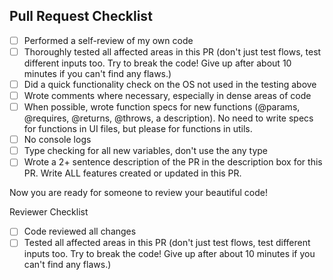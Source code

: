 ## Pull Request Checklist

- [ ] Performed a self-review of my own code
- [ ] Thoroughly tested all affected areas in this PR (don't just test flows, test different inputs too. Try to break the code! Give up after about 10 minutes if you can't find any flaws.)
- [ ] Did a quick functionality check on the OS not used in the testing above
- [ ] Wrote comments where necessary, especially in dense areas of code
- [ ] When possible, wrote function specs for new functions (@params, @requires, @returns, @throws, a description). No need to write specs for functions in UI files, but please for functions in utils.
- [ ] No console logs
- [ ] Type checking for all new variables, don't use the any type
- [ ] Wrote a 2+ sentence description of the PR in the description box for this PR. Write ALL features created or updated in this PR.

Now you are ready for someone to review your beautiful code!

Reviewer Checklist
- [ ] Code reviewed all changes
- [ ] Tested all affected areas in this PR (don't just test flows, test different inputs too. Try to break the code! Give up after about 10 minutes if you can't find any flaws.)
